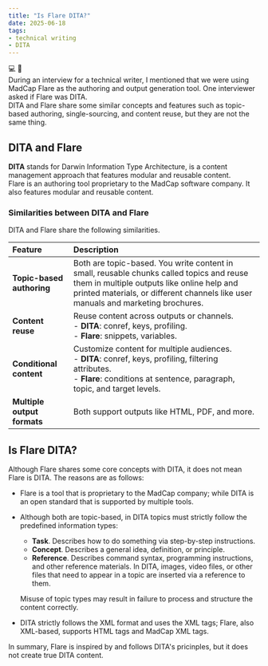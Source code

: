 ```yaml
---
title: "Is Flare DITA?"
date: 2025-06-18
tags: 
- technical writing
- DITA
---
```

💻 📝<br>
During an interview for a technical writer, I mentioned that we were using MadCap Flare as the authoring and output generation tool. One interviewer asked if Flare was DITA.    
DITA and Flare share some similar concepts and features such as topic-based authoring, single-sourcing, and content reuse, but they are not the same thing. 

## DITA and Flare
**DITA** stands for Darwin Information Type Architecture, is a content management approach that features modular and reusable content.    
Flare is an authoring tool proprietary to the MadCap software company. It also features modular and reusable content.     

### Similarities between DITA and Flare
DITA and Flare share the following similarities.

| Feature | Description |
|:---|:---|
| **Topic-based authoring** | Both are topic-based. You write content in small, reusable chunks called topics and reuse them in multiple outputs like online help and printed materials, or different channels like user manuals and marketing brochures. |
| **Content reuse**        | Reuse content across outputs or channels.<br>- **DITA**: conref, keys, profiling.<br>- **Flare**: snippets, variables. |
| **Conditional content**  | Customize content for multiple audiences.<br>- **DITA**: conref, keys, profiling, filtering attributes.<br>- **Flare**: conditions at sentence, paragraph, topic, and target levels. |
| **Multiple output formats** | Both support outputs like HTML, PDF, and more. |

## Is Flare DITA?
Although Flare shares some core concepts with DITA, it does not mean Flare is DITA. The reasons are as follows:
- Flare is a tool that is proprietary to the MadCap company; while DITA is an open standard that is supported by multiple tools. 
- Although both are topic-based, in DITA topics must strictly follow the predefined information types:
   - **Task**. Describes how to do something via step-by-step instructions.
   - **Concept**. Describes a general idea, definition, or principle. 
   - **Reference**. Describes command syntax, programming instructions, and other reference materials. In DITA, images, video files, or other files that need to appear in a topic are inserted via a reference to them.
     
    Misuse of topic types may result in failure to process and structure the content correctly.  
    
- DITA strictly follows the XML format and uses the XML tags; Flare, also XML-based, supports HTML tags and MadCap XML tags. <br> 

In summary, Flare is inspired by and follows DITA's pricinples, but it does not create true DITA content. 
